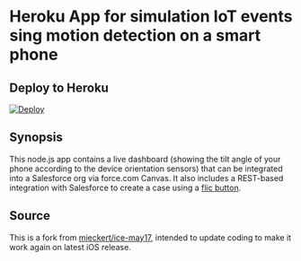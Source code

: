 # Heroku App for simulation IoT events sing motion detection on a smart phone

## Deploy to Heroku

[![Deploy](https://www.herokucdn.com/deploy/button.svg)](https://heroku.com/deploy)

## Synopsis

This node.js app contains a live dashboard (showing the tilt angle of your
phone according to the device orientation sensors) that can be integrated into
a Salesforce org via force.com Canvas.  It also includes a REST-based
integration with Salesforce to create a case using a [flic button](https://flic.io/).

## Source

This is a fork from  [mieckert/ice-may17](https://github.com/mieckert/ice-may17), intended to update coding to make it work again on latest iOS release.
